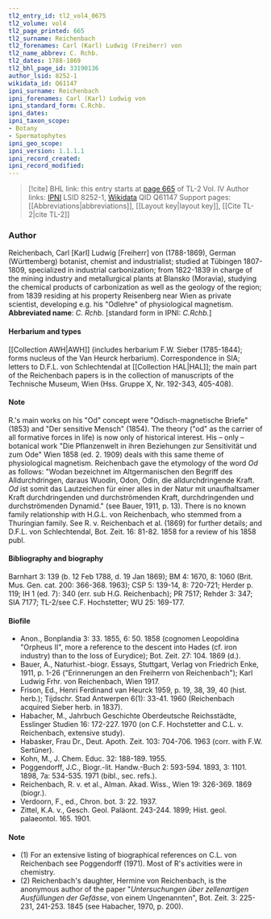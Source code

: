 ```yaml
---
tl2_entry_id: tl2_vol4_0675
tl2_volume: vol4
tl2_page_printed: 665
tl2_surname: Reichenbach
tl2_forenames: Carl (Karl) Ludwig (Freiherr) von
tl2_name_abbrev: C. Rchb.
tl2_dates: 1788-1869
tl2_bhl_page_id: 33190136
author_lsid: 8252-1
wikidata_id: Q61147
ipni_surname: Reichenbach
ipni_forenames: Carl (Karl) Ludwig von
ipni_standard_form: C.Rchb.
ipni_dates: 
ipni_taxon_scope: 
- Botany
- Spermatophytes
ipni_geo_scope: 
ipni_version: 1.1.1.1
ipni_record_created: 
ipni_record_modified:
---
```


> [!cite] BHL link: this entry starts at [page 665](https://www.biodiversitylibrary.org/page/33190136) of TL-2 Vol. IV
> Author links: [IPNI](https://www.ipni.org/a/8252-1) LSID 8252-1, [Wikidata](https://www.wikidata.org/wiki/Q61147) QID Q61147
> Support pages: [[Abbreviations|abbreviations]], [[Layout key|layout key]], [[Cite TL-2|cite TL-2]]

### Author

Reichenbach, Carl \[Karl\] Ludwig \[Freiherr\] von (1788-1869), German (Württemberg) botanist, chemist and industrialist; studied at Tübingen 1807-1809, specialized in industrial carbonization; from 1822-1839 in charge of the mining industry and metallurgical plants at Blansko (Moravia), studying the chemical products of carbonization as well as the geology of the region; from 1839 residing at his property Reisenberg near Wien as private scientist, developing e.g. his "Odlehre" of physiological magnetism. 
**Abbreviated name**: *C. Rchb.* \[standard form in IPNI: *C.Rchb.*\]

#### Herbarium and types

[[Collection AWH|AWH]] (includes herbarium F.W. Sieber (1785-1844); forms nucleus of the Van Heurck herbarium). Correspondence in SIA; letters to D.F.L. von Schlechtendal at [[Collection HAL|HAL]]; the main part of the Reichenbach papers is in the collection of manuscripts of the Technische Museum, Wien (Hss. Gruppe X, Nr. 192-343, 405-408).

#### Note

R.'s main works on his "Od" concept were "Odisch-magnetische Briefe" (1853) and "Der sensitive Mensch" (1854). The theory ("od" as the carrier of all formative forces in life) is now only of historical interest. His – only – botanical work "Die Pflanzenwelt in ihren Beziehungen zur Sensitivität und zum Ode" Wien 1858 (ed. 2. 1909) deals with this same theme of physiological magnetism. Reichenbach gave the etymology of the word *Od* as follows: "Wodan bezeichnet im Altgermanischen den Begriff des Alldurchdringen, daraus Wuodin, Odon, Odin, die alldurchdringende Kraft. *Od* ist somit das Lautzeichen für einer alles in der Natur mit unaufhaltsamer Kraft durchdringenden und durchströmenden Kraft, durchdringenden und durchströmenden Dynamid." (see Bauer, 1911, p. 13). There is no known family relationship with H.G.L. von Reichenbach, who stemmed from a Thuringian family. See R. v. Reichenbach et al. (1869) for further details; and D.F.L. von Schlechtendal, Bot. Zeit. 16: 81-82. 1858 for a review of his 1858 publ.

#### Bibliography and biography

Barnhart 3: 139 (b. 12 Feb 1788, d. 19 Jan 1869); BM 4: 1670, 8: 1060 (Brit. Mus. Gen. cat. 200: 366-368. 1963); CSP 5: 139-14, 8: 720-721; Herder p. 119; IH 1 (ed. 7): 340 (err. sub H.G. Reichenbach); PR 7517; Rehder 3: 347; SIA 7177; TL-2/see C.F. Hochstetter; WU 25: 169-177.

#### Biofile

- Anon., Bonplandia 3: 33. 1855, 6: 50. 1858 (cognomen Leopoldina "Orpheus II", more a reference to the descent into Hades (cf. iron industry) than to the loss of Eurydice); Bot. Zeit. 27: 104. 1869 (d.).
- Bauer, A., Naturhist.-biogr. Essays, Stuttgart, Verlag von Friedrich Enke, 1911, p. 1-26 ("Erinnerungen an den Freiherrn von Reichenbach"); Karl Ludwig Frhr. von Reichenbach, Wien 1917.
- Frison, Ed., Henri Ferdinand van Heurck 1959, p. 19, 38, 39, 40 (hist. herb.); Tijdschr. Stad Antwerpen 6(1): 33-41. 1960 (Reichenbach acquired Sieber herb. in 1837).
- Habacher, M., Jahrbuch Geschichte Oberdeutsche Reichsstädte, Esslinger Studien 16: 172-227. 1970 (on C.F. Hochstetter and C.L. v. Reichenbach, extensive study).
- Habasker, Frau Dr., Deut. Apoth. Zeit. 103: 704-706. 1963 (corr. with F.W. Sertüner).
- Kohn, M., J. Chem. Educ. 32: 188-189. 1955.
- Poggendorff, J.C., Biogr.-lit. Handw.-Buch 2: 593-594. 1893, 3: 1101. 1898, 7a: 534-535. 1971 (bibl., sec. refs.).
- Reichenbach, R. v. et al., Alman. Akad. Wiss., Wien 19: 326-369. 1869 (biogr.).
- Verdoorn, F., ed., Chron. bot. 3: 22. 1937.
- Zittel, K.A. v., Gesch. Geol. Paläont. 243-244. 1899; Hist. geol. palaeontol. 165. 1901.

#### Note

- (1) For an extensive listing of biographical references on C.L. von Reichenbach see Poggendorff (1971). Most of R's activities were in chemistry.
- (2) Reichenbach's daughter, Hermine von Reichenbach, is the anonymous author of the paper "*Untersuchungen über zellenartigen Ausfüllungen der Gefässe*, von einem Ungenannten", Bot. Zeit. 3: 225-231, 241-253. 1845 (see Habacher, 1970, p. 200).

